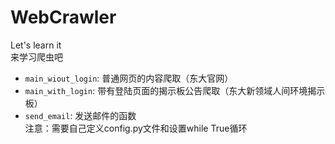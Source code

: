 # WebCrawler
Let's learn it  
来学习爬虫吧  

- `main_wiout_login`: 普通网页的内容爬取（东大官网）
- `main_with_login`: 带有登陆页面的揭示板公告爬取（东大新领域人间环境揭示板）
- `send_email`: 发送邮件的函数  
注意：需要自己定义config.py文件和设置while True循环
